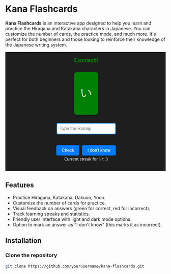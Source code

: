 # Kana Flashcards

**Kana Flashcards** is an interactive app designed to help you learn and practice the Hiragana and Katakana characters in Japanese. You can customize the number of cards, the practice mode, and much more. It's perfect for both beginners and those looking to reinforce their knowledge of the Japanese writing system.

![App Screenshot](./src/images/GitHub/image.png)

## Features

- Practice Hiragana, Katakana, Dakuon, Yoon.
- Customize the number of cards for practice.
- Visual feedback on answers (green for correct, red for incorrect).
- Track learning streaks and statistics.
- Friendly user interface with light and dark mode options.
- Option to mark an answer as "I don't know" (this marks it as incorrect).
  
## Installation

### Clone the repository

```bash
git clone https://github.com/yourusername/kana-flashcards.git
